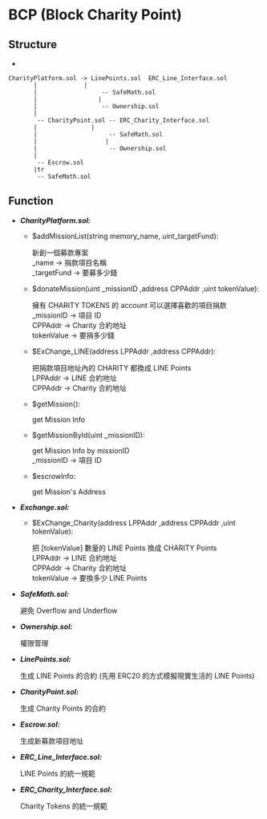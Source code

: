 # BCP (Block Charity Point)

## Structure

-
```
CharityPlatform.sol -> LinePoints.sol  ERC_Line_Interface.sol
       |		     |
       |                  -- SafeMath.sol
       |                 |
       |                  -- Ownership.sol
       |
        -- CharityPoint.sol -- ERC_Charity_Interface.sol
       |		       |
       |                    -- SafeMath.sol
       |                   |
       |                    -- Ownership.sol
       |
        -- Escrow.sol
       |tr
        -- SafeMath.sol

```

## Function

- ***CharityPlatform.sol:***

  - $addMissionList(string memory_name, uint_targetFund):  

	新創一個募款專案  
	\_name -> 捐款項目名稱  
	\_targetFund -> 要募多少錢  

  - $donateMission(uint \_missionID ,address CPPAddr ,uint tokenValue):

  	擁有 CHARITY TOKENS 的 account 可以選擇喜歡的項目捐款  
    \_missionID -> 項目 ID  
  	CPPAddr -> Charity 合約地址  
  	tokenValue -> 要捐多少錢  

  - $ExChange_LINE(address LPPAddr ,address CPPAddr):

    把捐款項目地址內的 CHARITY 都換成 LINE Points  
  	LPPAddr -> LINE 合約地址  
  	CPPAddr -> Charity 合約地址  

  - $getMission():

  	get Mission Info  

  - $getMissionById(uint \_missionID):

  	get Mission Info by missionID  
  	\_missionID -> 項目 ID  

  - $escrowInfo:

  	get Mission's Address


- ***Exchange.sol:***

	- $ExChange_Charity(address LPPAddr ,address CPPAddr ,uint tokenValue):

		把 [tokenValue] 數量的 LINE Points 換成 CHARITY Points  
		LPPAddr -> LINE 合約地址  
		CPPAddr -> Charity 合約地址  
		tokenValue -> 要換多少 LINE Points  


- ***SafeMath.sol:***

	避免 Overflow and Underflow


- ***Ownership.sol:***

	權限管理


- ***LinePoints.sol:***

	生成 LINE Points 的合約 (先用 ERC20 的方式模擬現實生活的 LINE Points)  


- ***CharityPoint.sol:***

	生成 Charity Points 的合約  


- ***Escrow.sol:***

	生成新募款項目地址

- ***ERC_Line_Interface.sol:***

	LINE Points 的統一規範  

- ***ERC_Charity_Interface.sol:***

	Charity Tokens 的統一規範
